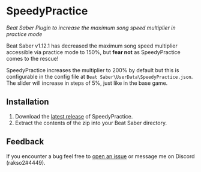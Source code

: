 # SpeedyPractice

*Beat Saber Plugin to increase the maximum song speed multiplier in practice mode*

Beat Saber v1.12.1 has decreased the maximum song speed multiplier accessible via practice mode to 150%, but **fear not** as SpeedyPractice comes to the rescue!

SpeedyPractice increases the multiplier to 200% by default but this is configurable in the config file at `Beat Saber\UserData\SpeedyPractice.json`. The slider will increase in steps of 5%, just like in the base game.

## Installation

1. Download the [latest release] of SpeedyPractice.
1. Extract the contents of the zip into your Beat Saber directory.

[latest release]: https://github.com/rakso20000/SpeedyPractice/releases/latest

## Feedback

If you encounter a bug feel free to [open an issue] or message me on Discord (rakso2#4449).

[open an issue]: https://github.com/rakso20000/SpeedyPractice/issues

